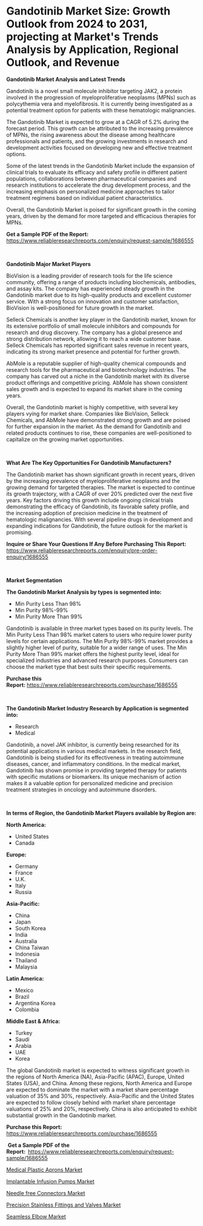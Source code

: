 <p><h1>Gandotinib Market Size: Growth Outlook from 2024 to 2031, projecting at Market's Trends Analysis by Application, Regional Outlook, and Revenue</h1></p><p><strong>Gandotinib Market Analysis and Latest Trends</strong></p>
<p><p>Gandotinib is a novel small molecule inhibitor targeting JAK2, a protein involved in the progression of myeloproliferative neoplasms (MPNs) such as polycythemia vera and myelofibrosis. It is currently being investigated as a potential treatment option for patients with these hematologic malignancies.</p><p>The Gandotinib Market is expected to grow at a CAGR of 5.2% during the forecast period. This growth can be attributed to the increasing prevalence of MPNs, the rising awareness about the disease among healthcare professionals and patients, and the growing investments in research and development activities focused on developing new and effective treatment options.</p><p>Some of the latest trends in the Gandotinib Market include the expansion of clinical trials to evaluate its efficacy and safety profile in different patient populations, collaborations between pharmaceutical companies and research institutions to accelerate the drug development process, and the increasing emphasis on personalized medicine approaches to tailor treatment regimens based on individual patient characteristics.</p><p>Overall, the Gandotinib Market is poised for significant growth in the coming years, driven by the demand for more targeted and efficacious therapies for MPNs.</p></p>
<p><strong>Get a Sample PDF of the Report:&nbsp;</strong> <a href="https://www.reliableresearchreports.com/enquiry/request-sample/1686555">https://www.reliableresearchreports.com/enquiry/request-sample/1686555</a></p>
<p>&nbsp;</p>
<p><strong>Gandotinib Major Market Players</strong></p>
<p><p>BioVision is a leading provider of research tools for the life science community, offering a range of products including biochemicals, antibodies, and assay kits. The company has experienced steady growth in the Gandotinib market due to its high-quality products and excellent customer service. With a strong focus on innovation and customer satisfaction, BioVision is well-positioned for future growth in the market.</p><p>Selleck Chemicals is another key player in the Gandotinib market, known for its extensive portfolio of small molecule inhibitors and compounds for research and drug discovery. The company has a global presence and strong distribution network, allowing it to reach a wide customer base. Selleck Chemicals has reported significant sales revenue in recent years, indicating its strong market presence and potential for further growth.</p><p>AbMole is a reputable supplier of high-quality chemical compounds and research tools for the pharmaceutical and biotechnology industries. The company has carved out a niche in the Gandotinib market with its diverse product offerings and competitive pricing. AbMole has shown consistent sales growth and is expected to expand its market share in the coming years.</p><p>Overall, the Gandotinib market is highly competitive, with several key players vying for market share. Companies like BioVision, Selleck Chemicals, and AbMole have demonstrated strong growth and are poised for further expansion in the market. As the demand for Gandotinib and related products continues to rise, these companies are well-positioned to capitalize on the growing market opportunities.</p></p>
<p>&nbsp;</p>
<p><strong>What Are The Key Opportunities For Gandotinib Manufacturers?</strong></p>
<p><p>The Gandotinib market has shown significant growth in recent years, driven by the increasing prevalence of myeloproliferative neoplasms and the growing demand for targeted therapies. The market is expected to continue its growth trajectory, with a CAGR of over 20% predicted over the next five years. Key factors driving this growth include ongoing clinical trials demonstrating the efficacy of Gandotinib, its favorable safety profile, and the increasing adoption of precision medicine in the treatment of hematologic malignancies. With several pipeline drugs in development and expanding indications for Gandotinib, the future outlook for the market is promising.</p></p>
<p><strong>Inquire or Share Your Questions If Any Before Purchasing This Report:</strong> <a href="https://www.reliableresearchreports.com/enquiry/pre-order-enquiry/1686555">https://www.reliableresearchreports.com/enquiry/pre-order-enquiry/1686555</a></p>
<p>&nbsp;</p>
<p><strong>Market Segmentation</strong></p>
<p><strong>The Gandotinib Market Analysis by types is segmented into:</strong></p>
<p><ul><li>Min Purity Less Than 98%</li><li>Min Purity 98%-99%</li><li>Min Purity More Than 99%</li></ul></p>
<p><p>Gandotinib is available in three market types based on its purity levels. The Min Purity Less Than 98% market caters to users who require lower purity levels for certain applications. The Min Purity 98%-99% market provides a slightly higher level of purity, suitable for a wider range of uses. The Min Purity More Than 99% market offers the highest purity level, ideal for specialized industries and advanced research purposes. Consumers can choose the market type that best suits their specific requirements.</p></p>
<p><strong>Purchase this Report:&nbsp;</strong><a href="https://www.reliableresearchreports.com/purchase/1686555">https://www.reliableresearchreports.com/purchase/1686555</a></p>
<p>&nbsp;</p>
<p><strong>The Gandotinib Market Industry Research by Application is segmented into:</strong></p>
<p><ul><li>Research</li><li>Medical</li></ul></p>
<p><p>Gandotinib, a novel JAK inhibitor, is currently being researched for its potential applications in various medical markets. In the research field, Gandotinib is being studied for its effectiveness in treating autoimmune diseases, cancer, and inflammatory conditions. In the medical market, Gandotinib has shown promise in providing targeted therapy for patients with specific mutations or biomarkers. Its unique mechanism of action makes it a valuable option for personalized medicine and precision treatment strategies in oncology and autoimmune disorders.</p></p>
<p>&nbsp;</p>
<p><strong>In terms of Region, the Gandotinib Market Players available by Region are:</strong></p>
<p>
    <p> <strong> North America: </strong>
        <ul>
            <li>United States</li>
            <li>Canada</li>
        </ul>
        </p> 
    <p> <strong> Europe: </strong>
        <ul>
            <li>Germany</li>
            <li>France</li>
            <li>U.K.</li>
            <li>Italy</li>
            <li>Russia</li>
        </ul>
        </p> 
    <p> <strong> Asia-Pacific: </strong>
        <ul>
            <li>China</li>
            <li>Japan</li>
            <li>South Korea</li>
            <li>India</li>
            <li>Australia</li>
            <li>China Taiwan</li>
            <li>Indonesia</li>
            <li>Thailand</li>
            <li>Malaysia</li>
        </ul>
        </p> 
    <p> <strong> Latin America: </strong>
        <ul>
            <li>Mexico</li>
            <li>Brazil</li>
            <li>Argentina Korea</li>
            <li>Colombia</li>
        </ul>
        </p> 
    <p> <strong> Middle East & Africa: </strong>
        <ul>
            <li>Turkey</li>
            <li>Saudi</li>
            <li>Arabia</li>
            <li>UAE</li>
            <li>Korea</li>
        </ul>
    </p>
    </p>
<p><p>The global Gandotinib market is expected to witness significant growth in the regions of North America (NA), Asia-Pacific (APAC), Europe, United States (USA), and China. Among these regions, North America and Europe are expected to dominate the market with a market share percentage valuation of 35% and 30%, respectively. Asia-Pacific and the United States are expected to follow closely behind with market share percentage valuations of 25% and 20%, respectively. China is also anticipated to exhibit substantial growth in the Gandotinib market.</p></p>
<p><strong>Purchase this Report: </strong><a href="https://www.reliableresearchreports.com/purchase/1686555">https://www.reliableresearchreports.com/purchase/1686555</a></p>
<p>&nbsp;<strong>Get a Sample PDF of the Report:&nbsp;&nbsp;</strong><a href="https://www.reliableresearchreports.com/enquiry/request-sample/1686555">https://www.reliableresearchreports.com/enquiry/request-sample/1686555</a></p>
<p><strong></strong></p>
<p><p><a href="https://medium.com/@alanwatkins6h/medical-plastic-aprons-market-competitive-analysis-market-trends-and-forecast-to-2031-cf4a440308f4">Medical Plastic Aprons Market</a></p><p><a href="https://medium.com/@alanwatkins6h/implantable-infusion-pumps-market-insight-market-trends-growth-forecasted-from-2024-to-2031-2fa71b411f3e">Implantable Infusion Pumps Market</a></p><p><a href="https://medium.com/@alanwatkins6h/needle-free-connectors-market-size-market-outlook-and-market-forecast-2024-to-2031-ba9e62d3bf1d">Needle free Connectors Market</a></p><p><a href="https://github.com/dx0328/Market-Research-Report-List-1/blob/main/precision-stainless-fittings-and-valves-market.md">Precision Stainless Fittings and Valves Market</a></p><p><a href="https://github.com/Glendatilghmankmgz0rbhwpy/Market-Research-Report-List-1/blob/main/seamless-elbow-market.md">Seamless Elbow Market</a></p></p>